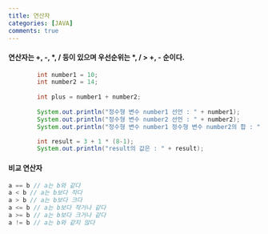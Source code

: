 ```yaml
---
title: 연산자
categories: [JAVA]
comments: true
---
```


#### 연산자는 +, -, *, / 등이 있으며 우선순위는 *, / > +, - 순이다.

```java
        int number1 = 10;
		int number2 = 14;
		
		int plus = number1 + number2;
		
		System.out.println("정수형 변수 number1 선언 : " + number1);
		System.out.println("정수형 변수 number2 선언 : " + number2);
		System.out.println("정수형 변수 number1 정수형 변수 number2의 합 : " + plus);
```		
```java
		int result = 3 + 1 * (8-1);
		System.out.println("result의 값은 : " + result);
```

#### 비교 연산자

```java
a == b // a는 b와 같다
a < b // a는 b보다 작다
a > b // a는 b보다 크다
a <= b // a는 b보다 작거나 같다
a >= b // a는 b보다 크거나 같다
a != b // a는 b와 같지 않다
```
